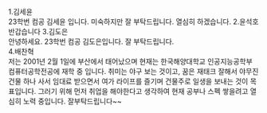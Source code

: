 1.김세윤  
23학번 컴공 김세윤 입니다. 미숙하지만 잘 부탁드립니다. 열심히 하겠습니다.
2.윤석호  
반갑습니다
3.김도은  
안녕하세요. 23학번 컴공 김도은입니다. 잘 부탁드립니다.    
4.배찬혁  
저는 2001년 2월 1일에 부산에서 태어났으며 현재는 한국해양대학교 인공지능공학부 컴퓨터공학전공에 재학 중 입니다. 취미는 야구 보는 것이고, 꿈은 재태크 잘해서 야무진 건물 하나 사서 임대료 받으면서 여가 라이프를 즐기며 건물주로 일생을 보내는 것이 목표입니다. 그러기 위해 먼저 취업을 해야한다고 생각하여 현재 공부나 스펙 쌓을려고 열심히 노력 중입니다. 잘부탁드립니다~~
  
